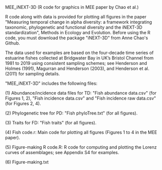 MEE_iNEXT-3D (R code for graphics in MEE paper by Chao et al.)

R code along with data is provided for plotting all figures in the paper "Measuring temporal change in alpha diversity: a framework integrating taxonomic, phylogenetic and functional diversity and the iNEXT-3D standardization", Methods in Ecology and Evolution. Before using the R code, you must download the package "iNEXT-3D" from Anne Chao's Github. 

The data used for examples are based on the four-decade time series of estuarine fishes collected at Bridgwater Bay in UK’s Bristol Channel from 1981 to 2019 using consistent sampling schemes; see Henderson and Holmes (1991), Magurran and Henderson (2003), and Henderson et al. (2011) for sampling details.  

"MEE_iNEXT-3D" includes the following files:

(1) Abundance/incidence data files for TD: "Fish abundance data.csv" (for Figures 1, 2), "Fish incidence data.csv" and "Fish incidence raw data.csv"(for Figures 2, 4).

(2) Phylogenetic tree for PD: "Fish phyloTree.txt" (for all figures).

(3) Traits for FD: "Fish traits" (for all figures).

(4) Fish code.r: Main code for plotting all figures (Figures 1 to 4 in the MEE paper).

(5) Figure-making R code.R: R code for computing and plotting the Lorenz curves of assemblages; see Appendix S4 for examples.

(6) Figure-making.txt
